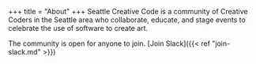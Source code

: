 +++
title = "About"
+++
Seattle Creative Code is a community of Creative Coders in the Seattle area who collaborate, educate, and stage events to celebrate the use of software to create art.

The community is open for anyone to join. [Join Slack]({{< ref "join-slack.md" >}})